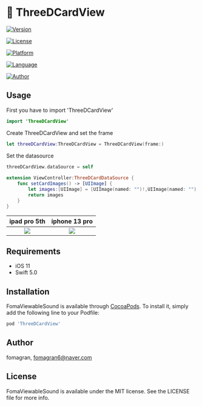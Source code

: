 # 🌌 ThreeDCardView

[![Version](https://img.shields.io/cocoapods/v/ThreeDCardView.svg?style=flat)](https://cocoapods.org/pods/ThreeDCardView)  

[![License](https://img.shields.io/badge/Licese-MIT-blueviolet)](https://cocoapods.org/pods/FomaViewableSound)   

[![Platform](https://img.shields.io/badge/Platform-iOS-yellow)](https://cocoapods.org/pods/FomaViewableSound)   

[![Language](https://img.shields.io/badge/Swift-5.0-orange)](https://cocoapods.org/pods/FomaViewableSound)   

[![Author](https://img.shields.io/badge/Author-Fomagran-green)](https://cocoapods.org/pods/FomaViewableSound)   

## Usage

First you have to import 'ThreeDCardView'   

```swift
import 'ThreeDCardView'
```

Create ThreeDCardView and set the frame 

``` swift
let threeDCardView:ThreeDCardView = ThreeDCardView(frame:)
```

Set the datasource

```swift
threeDCardView.dataSource = self
 
extension ViewController:ThreeDCardDataSource {
    func setCardImages() -> [UIImage] {
        let images:[UIImage] = [UIImage(named: "")!,UIImage(named: "")!,UIImage(named: "")!,UIImage(named: "")!]
        return images
    }
}
```

ipad pro 5th            |  iphone 13 pro
:-------------------------:|:-------------------------:
![](https://user-images.githubusercontent.com/47676921/147451696-6b363d59-5775-44a8-b602-ef000c9ac5c2.gif)  |  ![](https://user-images.githubusercontent.com/47676921/147451723-83a6749c-e27f-47c8-8c6b-f6893abe68ab.gif)

## Requirements

* iOS 11
* Swift 5.0

## Installation

FomaViewableSound is available through [CocoaPods](https://cocoapods.org). To install
it, simply add the following line to your Podfile:

```ruby
pod 'ThreeDCardView'
```

## Author

fomagran, fomagran6@naver.com

## License

FomaViewableSound is available under the MIT license. See the LICENSE file for more info.
